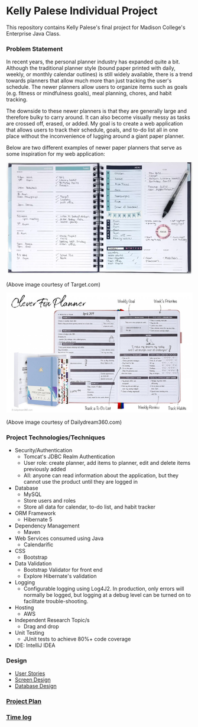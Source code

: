 # Kelly Palese Individual Project

This repository contains Kelly Palese's final project for Madison College's Enterprise Java Class. 

### Problem Statement

In recent years, the personal planner industry has expanded quite a bit. Although the traditional planner style (bound paper printed with daily, weekly, or monthly calendar outlines) is still widely available, there is a trend towards planners that allow much more than just tracking the user's schedule. The newer planners allow users to organize items such as goals (e.g. fitness or mindfulness goals), meal planning, chores, and habit tracking. 

The downside to these newer planners is that they are generally large and therefore bulky to carry around. It can also become visually messy as tasks are crossed off, erased, or added. My goal is to create a web application that allows users to track their schedule, goals, and to-do list all in one place without the inconvenience of lugging around a giant paper planner.

Below are two different examples of newer paper planners that serve as some inspiration for my web application:

![Paper Planner Example 1](images/paperPlannerExample.png)

(Above image courtesy of Target.com)

![Paper Planner Example 2](images/paperPlannerExample2.png)

(Above image courtesy of Dailydream360.com)

### Project Technologies/Techniques 
* Security/Authentication
  * Tomcat's JDBC Realm Authentication
  * User role: create planner, add items to planner, edit and delete items previously added
  * All: anyone can read information about the application, but they cannot use the product until they are logged in
* Database
  * MySQL
  * Store users and roles
  * Store all data for calendar, to-do list, and habit tracker
* ORM Framework
  * Hibernate 5
* Dependency Management
  * Maven
* Web Services consumed using Java
  * Calendarific
* CSS 
  * Bootstrap
* Data Validation
  * Bootstrap Validator for front end
  * Explore Hibernate's validation
* Logging
  * Configurable logging using Log4J2. In production, only errors will normally be logged, but logging at a debug level can be turned on to facilitate trouble-shooting. 
* Hosting
  * AWS
* Independent Research Topic/s
    * Drag and drop
* Unit Testing
  * JUnit tests to achieve 80%+ code coverage 
* IDE: IntelliJ IDEA



### Design

* [User Stories](DesignDocuments/userStories.md)
* [Screen Design](DesignDocuments/wireframes)
* [Database Design](DesignDocuments/databaseDiagram.png)

### [Project Plan](ProjectPlan.md)

### [Time log](timeLog.md)